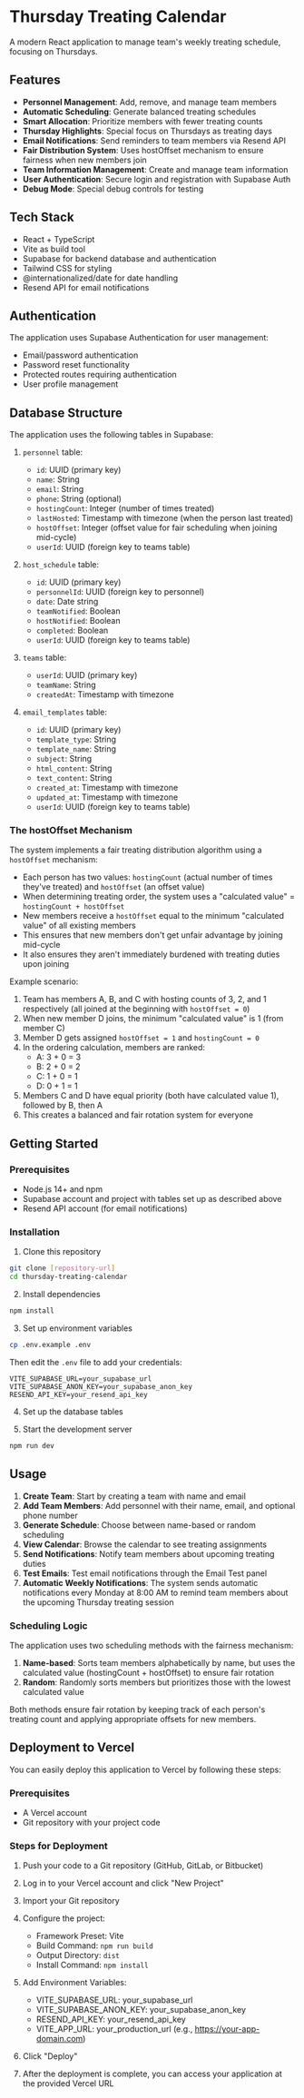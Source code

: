 # Thursday Treating Calendar

A modern React application to manage team's weekly treating schedule, focusing on Thursdays.

## Features

- **Personnel Management**: Add, remove, and manage team members
- **Automatic Scheduling**: Generate balanced treating schedules
- **Smart Allocation**: Prioritize members with fewer treating counts
- **Thursday Highlights**: Special focus on Thursdays as treating days
- **Email Notifications**: Send reminders to team members via Resend API
- **Fair Distribution System**: Uses hostOffset mechanism to ensure fairness when new members join 
- **Team Information Management**: Create and manage team information
- **User Authentication**: Secure login and registration with Supabase Auth
- **Debug Mode**: Special debug controls for testing

## Tech Stack

- React + TypeScript
- Vite as build tool
- Supabase for backend database and authentication
- Tailwind CSS for styling
- @internationalized/date for date handling
- Resend API for email notifications

## Authentication

The application uses Supabase Authentication for user management:

- Email/password authentication
- Password reset functionality
- Protected routes requiring authentication
- User profile management

## Database Structure

The application uses the following tables in Supabase:

1. `personnel` table:
   - `id`: UUID (primary key)
   - `name`: String
   - `email`: String
   - `phone`: String (optional)
   - `hostingCount`: Integer (number of times treated)
   - `lastHosted`: Timestamp with timezone (when the person last treated)
   - `hostOffset`: Integer (offset value for fair scheduling when joining mid-cycle)
   - `userId`: UUID (foreign key to teams table)

2. `host_schedule` table:
   - `id`: UUID (primary key)
   - `personnelId`: UUID (foreign key to personnel)
   - `date`: Date string
   - `teamNotified`: Boolean
   - `hostNotified`: Boolean
   - `completed`: Boolean
   - `userId`: UUID (foreign key to teams table)

3. `teams` table:
   - `userId`: UUID (primary key)
   - `teamName`: String
   - `createdAt`: Timestamp with timezone

4. `email_templates` table:
   - `id`: UUID (primary key)
   - `template_type`: String
   - `template_name`: String
   - `subject`: String
   - `html_content`: String
   - `text_content`: String
   - `created_at`: Timestamp with timezone
   - `updated_at`: Timestamp with timezone
   - `userId`: UUID (foreign key to teams table)

### The hostOffset Mechanism

The system implements a fair treating distribution algorithm using a `hostOffset` mechanism:

- Each person has two values: `hostingCount` (actual number of times they've treated) and `hostOffset` (an offset value)
- When determining treating order, the system uses a "calculated value" = `hostingCount + hostOffset`
- New members receive a `hostOffset` equal to the minimum "calculated value" of all existing members
- This ensures that new members don't get unfair advantage by joining mid-cycle
- It also ensures they aren't immediately burdened with treating duties upon joining

Example scenario:
1. Team has members A, B, and C with hosting counts of 3, 2, and 1 respectively (all joined at the beginning with `hostOffset = 0`)
2. When new member D joins, the minimum "calculated value" is 1 (from member C)
3. Member D gets assigned `hostOffset = 1` and `hostingCount = 0`
4. In the ordering calculation, members are ranked:
   - A: 3 + 0 = 3
   - B: 2 + 0 = 2
   - C: 1 + 0 = 1
   - D: 0 + 1 = 1
5. Members C and D have equal priority (both have calculated value 1), followed by B, then A
6. This creates a balanced and fair rotation system for everyone

## Getting Started

### Prerequisites

- Node.js 14+ and npm
- Supabase account and project with tables set up as described above
- Resend API account (for email notifications)

### Installation

1. Clone this repository
```bash
git clone [repository-url]
cd thursday-treating-calendar
```

2. Install dependencies
```bash
npm install
```

3. Set up environment variables
```bash
cp .env.example .env
```
Then edit the `.env` file to add your credentials:
```
VITE_SUPABASE_URL=your_supabase_url
VITE_SUPABASE_ANON_KEY=your_supabase_anon_key
RESEND_API_KEY=your_resend_api_key
```

4. Set up the database tables

5. Start the development server
```bash
npm run dev
```

## Usage

1. **Create Team**: Start by creating a team with name and email
2. **Add Team Members**: Add personnel with their name, email, and optional phone number
3. **Generate Schedule**: Choose between name-based or random scheduling
4. **View Calendar**: Browse the calendar to see treating assignments
5. **Send Notifications**: Notify team members about upcoming treating duties
6. **Test Emails**: Test email notifications through the Email Test panel
7. **Automatic Weekly Notifications**: The system sends automatic notifications every Monday at 8:00 AM to remind team members about the upcoming Thursday treating session

### Scheduling Logic

The application uses two scheduling methods with the fairness mechanism:

1. **Name-based**: Sorts team members alphabetically by name, but uses the calculated value (hostingCount + hostOffset) to ensure fair rotation
2. **Random**: Randomly sorts members but prioritizes those with the lowest calculated value

Both methods ensure fair rotation by keeping track of each person's treating count and applying appropriate offsets for new members.

## Deployment to Vercel

You can easily deploy this application to Vercel by following these steps:

### Prerequisites
- A Vercel account
- Git repository with your project code

### Steps for Deployment

1. Push your code to a Git repository (GitHub, GitLab, or Bitbucket)

2. Log in to your Vercel account and click "New Project"

3. Import your Git repository

4. Configure the project:
   - Framework Preset: Vite
   - Build Command: `npm run build`
   - Output Directory: `dist`
   - Install Command: `npm install`

5. Add Environment Variables:
   - VITE_SUPABASE_URL: your_supabase_url
   - VITE_SUPABASE_ANON_KEY: your_supabase_anon_key
   - RESEND_API_KEY: your_resend_api_key
   - VITE_APP_URL: your_production_url (e.g., https://your-app-domain.com)

6. Click "Deploy"

7. After the deployment is complete, you can access your application at the provided Vercel URL
